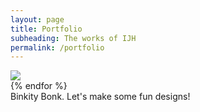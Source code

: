 ```yaml
---
layout: page
title: Portfolio
subheading: The works of IJH
permalink: /portfolio
---
```


<div class="uk-child-width-1-2@s uk-child-width-1-4@m uk-child-width-1-6@l uk-grid>
{% for portfolio_item in site.portfolio_items %}
	 <div>
	    <a href="{{site.baseurl}}/portfolio/{{portfolio_item.slug}}/"><img src="{{portfolio_item.image}}"></a>
	 </div>
{% endfor %}
</div>

<div class="uk-width-1-2@m">
Binkity Bonk. Let's make some fun designs!
</div>
<div class="uk-width-1-2@m">

</div>
